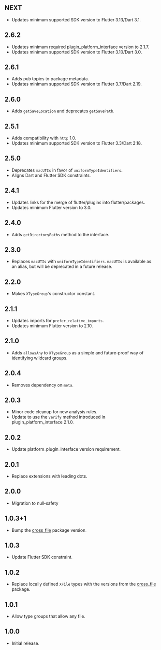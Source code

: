 ## NEXT

* Updates minimum supported SDK version to Flutter 3.13/Dart 3.1.

## 2.6.2

* Updates minimum required plugin_platform_interface version to 2.1.7.
* Updates minimum supported SDK version to Flutter 3.10/Dart 3.0.

## 2.6.1

* Adds pub topics to package metadata.
* Updates minimum supported SDK version to Flutter 3.7/Dart 2.19.

## 2.6.0

* Adds `getSaveLocation` and deprecates `getSavePath`.

## 2.5.1

* Adds compatibility with `http` 1.0.
* Updates minimum supported SDK version to Flutter 3.3/Dart 2.18.

## 2.5.0

* Deprecates `macUTIs` in favor of `uniformTypeIdentifiers`.
* Aligns Dart and Flutter SDK constraints.

## 2.4.1

* Updates links for the merge of flutter/plugins into flutter/packages.
* Updates minimum Flutter version to 3.0.

## 2.4.0

* Adds `getDirectoryPaths` method to the interface.

## 2.3.0

* Replaces `macUTIs` with `uniformTypeIdentifiers`. `macUTIs` is available as an alias, but will be deprecated in a future release.

## 2.2.0

* Makes `XTypeGroup`'s constructor constant.

## 2.1.1

* Updates imports for `prefer_relative_imports`.
* Updates minimum Flutter version to 2.10.

## 2.1.0

* Adds `allowsAny` to `XTypeGroup` as a simple and future-proof way of identifying
  wildcard groups.

## 2.0.4

* Removes dependency on `meta`.

## 2.0.3

* Minor code cleanup for new analysis rules.
* Update to use the `verify` method introduced in plugin_platform_interface 2.1.0.

## 2.0.2

* Update platform_plugin_interface version requirement.

## 2.0.1

* Replace extensions with leading dots.

## 2.0.0

* Migration to null-safety

## 1.0.3+1

* Bump the [cross_file](https://pub.dev/packages/cross_file) package version.

## 1.0.3

* Update Flutter SDK constraint.

## 1.0.2

* Replace locally defined `XFile` types with the versions from the [cross_file](https://pub.dev/packages/cross_file) package.

## 1.0.1

* Allow type groups that allow any file.

## 1.0.0

* Initial release.
